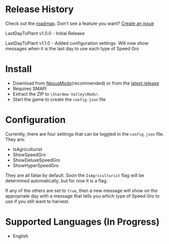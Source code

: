 # Release History
Check out the [roadmap](https://trello.com/b/erWMvtWf/last-day-to-plant-mod). Don't see a feature you want? [Create an issue](https://github.com/dmcrider/LastDayToPlant/issues/new)

LastDayToPlant v1.0.0 - Initial Release

LastDayToPlant v1.1.0 - Added configuration settings. Will now show messages when it is the last day to use each type of Speed Gro

# Install
- Download from [NexusMods](https://www.nexusmods.com/stardewvalley/mods/7917)(recommended) or from the [latest release](/dmcrider/LastDayToPlant/releases/latest)
- Requires SMAPI
- Extract the ZIP to `\Stardew Valley\Mods\`
- Start the game to create the `config.json` file

# Configuration
Currently, there are four settings that can be toggled in the `config.json` file. They are:
- IsAgriculturist
- ShowSpeedGro
- ShowDeluxeSpeedGro
- ShowHyperSpeedGro

They are all false by default. Soon the `IsAgriculturist` flag will be determined automatically, but for now it is a flag.

If any of the others are set to `true`, then a new message will show on the appropriate day with a message that tells you which type of Speed Gro to use if you still want to harvest.

# Supported Languages (In Progress)
- English
